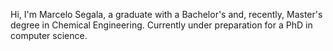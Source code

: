 Hi, I'm Marcelo Segala, a graduate with a Bachelor's and, recently, Master's degree in Chemical Engineering. Currently under preparation for a PhD in computer science.
